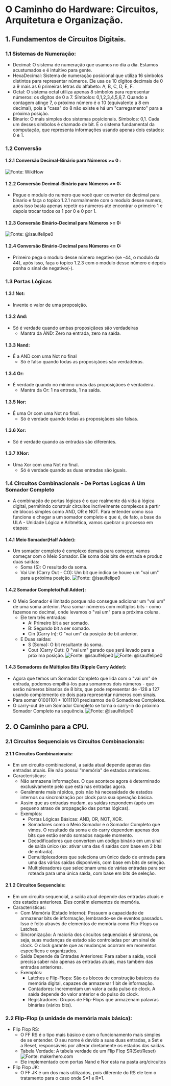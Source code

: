 # O Caminho do Hardware: Circuitos, Arquitetura e Organização.

## 1. Fundamentos de Circuitos Digitais.

### 1.1 Sistemas de Numeração:
   * Decimal: O sistema de numeração que usamos no dia a dia. Estamos acustumados e é intuitivo para gente.
   * HexaDecimal: Sistema de numeração posicional que utiliza 16 símbolos distintos para representar números. Ele usa os 10 dígitos decimais de 0 a 9 mais as 6 primeiras letras do alfabeto: A, B, C, D, E, F.
   * Octal: O sistema octal utiliza apenas 8 símbolos para representar números: os dígitos de 0 a 7. Símbolos: 0,1,2,3,4,5,6,7. Quando a contagem atinge 7, o próximo número é o 10 (equivalente a 8 em decimal), pois a "casa" do 8 não existe e há um "carregamento" para a próxima posição.
   * Binario: O mais simples dos sistemas posicionais. Símbolos: 0,1. Cada um desses símbolos é chamado de bit. É o sistema fundamental da computação, que representa informações usando apenas dois estados: 0 e 1.

### 1.2 Conversão
#### 1.2.1 Conversão Decimal-Binário para Números >= 0 :
![Fonte: WikiHow](https://www.wikihow.com/images/thumb/4/45/Convert-from-Decimal-to-Binary-Step-9-Version-4.jpg/v4-728px-Convert-from-Decimal-to-Binary-Step-9-Version-4.jpg "Fonte WikiHow")
#### 1.2.2 Conversão Decimal-Binário para Números <= 0:
   * Pegue o modulo do numero que você quer converter de decimal para binario e faça o topico 1.2.1 normalmente com o modulo desse numero, após isso basta apenas repetir os números até encontrar o primeiro 1 e depois trocar todos os 1 por 0 e 0 por 1.
#### 1.2.3 Conversão Binário-Decimal para Números >= 0: 
![Fonte: @isaulfelipe0]( /arq/img/ConversaoBinarioDecimalParaNumerosPositivos.png "Fonte @isaulfelipe")
#### 1.2.4 Conversão Binário-Decimal para Números <= 0: 
   * Primeiro pega o modulo desse número negativo (se -44, o modulo da 44), após isso, faça o topico 1.2.3 com o modulo desse número e depois ponha o sinal de negativo(-).
   
### 1.3 Portas Lógicas
#### 1.3.1 Not:
   * Invente o valor de uma proposição.
#### 1.3.2 And:
   * Só é verdade quando ambas proposiçãoes são verdadeiras
      * Mantra da AND: Zero na entrada, zero na saída.
#### 1.3.3 Nand:
   * É a AND com uma Not no final
      * Só é falso quando todas as proposiçãoes são verdadeiras.
#### 1.3.4 Or:
   * É verdade quando no mínimo umas das proposiçãoes é verdadeira.
      * Mantra da Or: 1 na entrada, 1 na saída.
#### 1.3.5 Nor:
   * É uma Or com uma Not no final.
      * Só é verdade quando todas as proposiçãoes são falsas.
#### 1.3.6 Xor:
   * Só é verdade quando as entradas são diferentes.
#### 1.3.7 XNor:
   * Uma Xor com uma Not no final.
      * Só é verdade quando as duas entradas são iguais.

### 1.4 Circuitos Combinacionais - De Portas Logicas A Um Somador Completo
   * A combinação de portas lógicas é o que realmente dá vida à lógica digital, permitindo construir circuitos incrivelmente complexos a partir de blocos simples como AND, OR e NOT. Para entender como isso funciona e chegar a um somador completo e que é, de fato, a base da ULA - Unidade Lógica e Aritmética, vamos quebrar o processo em etapas:
#### 1.4.1 Meio Somador(Half Adder):
   * Um somador completo é complexo demais para começar, vamos começar com o Meio Somador. Ele soma dois bits de entrada e produz duas saídas:
      * Soma (S): O resultado da soma.
      * Vai Um (Carry Out - CO): Um bit que indica se houve um "vai um" para a próxima posição.
      ![Fonte: @isaulfelipe0]( /arq/img/HalfAdder.PNG "Fonte @isaulfelipe0")
#### 1.4.2 Somador Completo(Full Adder):
   * O Meio Somador é limitado porque não consegue adicionar um "vai um" de uma soma anterior. Para somar números com múltiplos bits - como fazemos no decimal, onde levamos o "vai um" para a próxima coluna.
      * Ele tem três entradas:
         * A: Primeiro bit a ser somado.
         * B: Segundo bit a ser somado.
         * Cin (Carry In): O "vai um" da posição de bit anterior.
      * E Duas saídas:
         * S (Soma): O bit resultante da soma.
         * Cout (Carry Out): O "vai um" gerado que será levado para a próxima posição.
         ![Fonte: @isaulfelipe0]( /arq/img/FullAdderOnlyLogicGates.PNG "Fonte @isaulfelipe0")
         ![Fonte: @isaulfelipe0]( /arq/img/FullAdderWithTwoHalfAdder.PNG "Fonte @isaulfelipe0")
#### 1.4.3 Somadores de Múltiplos Bits (Ripple Carry Adder):
   * Agora que temos um Somador Completo que lida com o "vai um" de entrada, podemos empilhá-los para somarmos dois números - que serão números binarios de 8 bits, que pode representar de -128 a 127 usando complemento de dois para representar números com sinais.
   * Para somar 01001101 + 10111101 precisamos de 8 Somadores Completos.
   * O carry-out de um Somador Completo se torna o carry-in do próximo Somador Completo na sequência.
   ![Fonte: @isaulfelipe0]( /arq/img/RippleCarryAdderWithFull'sAdder's.PNG "Fonte @isaulfelipe0")

## 2. O Caminho para a CPU.

### 2.1 Circuitos Sequenciais vs Circuitos Combinacionais:
#### 2.1.1 Circuitos Combinacionais:
   * Em um circuito combinacional, a saída atual depende apenas das entradas atuais. Ele não possui "memória" de estados anteriores.
   * Características:
      * Não armazena informações. O que acontece agora é determinado exclusivamente pelo que está nas entradas agora.
      * Geralmente mais rápidos, pois não há necessidade de estados internos ou sincronização por clock para sua operação básica.
      * Assim que as entradas mudam, as saídas respondem (após um pequeno atraso de propagação das portas lógicas).
      * Exemplos:
         * Portas Lógicas Básicas: AND, OR, NOT, XOR.
         * Somadores como o Meio Somador e o Somador Completo que vimos. O resultado da soma e do carry dependem apenas dos bits que estão sendo somados naquele momento.
         * Decodificadores que convertem um código binário em um sinal de saída único (ex: ativar uma das 4 saídas com base em 2 bits de entrada).
         * Demultiplexadores que seleciona um único dado de entrada para uma das várias saídas disponíveis, com base em bits de seleção.
         * Multiplexadores que selecionam uma de várias entradas para ser roteada para uma única saída, com base em bits de seleção.
#### 2.1.2 Circuitos Sequenciais:
   * Em um circuito sequencial, a saída atual depende das entradas atuais e dos estados anteriores. Eles contêm elementos de memória.
   * Características:
      * Com Memória (Estado Interno): Possuem a capacidade de armazenar bits de informação, lembrando-se de eventos passados. Isso é feito através de elementos de memória como Flip-Flops ou Latches.
      * Sincronização: A maioria dos circuitos sequenciais é síncrona, ou seja, suas mudanças de estado são controladas por um sinal de clock. O clock garante que as mudanças ocorram em momentos específicos e organizados.
      * Saída Depende da Entradas Anteriores: Para saber a saída, você precisa saber não apenas as entradas atuais, mas também das entradas anteriores.
      * Exemplos:
         * Latches e Flip-Flops: São os blocos de construção básicos da memória digital, capazes de armazenar 1 bit de informação.
         * Contadores: Incrementam um valor a cada pulso de clock. A saída depende do valor anterior e do pulso do clock.
         * Registradores: Grupos de Flip-Flops que armazenam palavras binárias (vários bits).
### 2.2 Flip-Flop (a unidade de memória mais básica):
   * Flip Flop RS:
      * O FF RS é o tipo mais básico e com o funcionamento mais simples de se entender. O seu nome é devido a suas duas entradas, a Set e a Reset, responsáveis por alterar diretamente os estados das saídas.
      * Tabela Verdade: A tabela verdade de um Flip Flop SR(Set/Reset)
      ![Fonte: makerhero.com]( /arq/img/FlipFlopSRTruthTable.webp "Fonte makerhero.com")
      * Ele implementado com portas Nand e Nor esta na pasta arq/circuitos
   * Flip Flop JK:
      * O FF JK é um dos mais utilizados, pois diferente do RS ele tem o tratamento para o caso onde S=1 e R=1.
